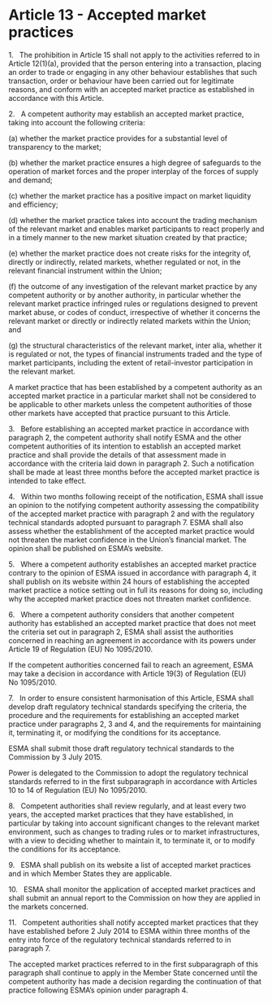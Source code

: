 # Article 13 - Accepted market practices


1.   The prohibition in Article 15 shall not apply to the activities referred to in Article 12(1)(a), provided that the person entering into a transaction, placing an order to trade or engaging in any other behaviour establishes that such transaction, order or behaviour have been carried out for legitimate reasons, and conform with an accepted market practice as established in accordance with this Article.

2.   A competent authority may establish an accepted market practice, taking into account the following criteria:

(a) whether the market practice provides for a substantial level of transparency to the market;

(b) whether the market practice ensures a high degree of safeguards to the operation of market forces and the proper interplay of the forces of supply and demand;

(c) whether the market practice has a positive impact on market liquidity and efficiency;

(d) whether the market practice takes into account the trading mechanism of the relevant market and enables market participants to react properly and in a timely manner to the new market situation created by that practice;

(e) whether the market practice does not create risks for the integrity of, directly or indirectly, related markets, whether regulated or not, in the relevant financial instrument within the Union;

(f) the outcome of any investigation of the relevant market practice by any competent authority or by another authority, in particular whether the relevant market practice infringed rules or regulations designed to prevent market abuse, or codes of conduct, irrespective of whether it concerns the relevant market or directly or indirectly related markets within the Union; and

(g) the structural characteristics of the relevant market, inter alia, whether it is regulated or not, the types of financial instruments traded and the type of market participants, including the extent of retail-investor participation in the relevant market.

A market practice that has been established by a competent authority as an accepted market practice in a particular market shall not be considered to be applicable to other markets unless the competent authorities of those other markets have accepted that practice pursuant to this Article.

3.   Before establishing an accepted market practice in accordance with paragraph 2, the competent authority shall notify ESMA and the other competent authorities of its intention to establish an accepted market practice and shall provide the details of that assessment made in accordance with the criteria laid down in paragraph 2. Such a notification shall be made at least three months before the accepted market practice is intended to take effect.

4.   Within two months following receipt of the notification, ESMA shall issue an opinion to the notifying competent authority assessing the compatibility of the accepted market practice with paragraph 2 and with the regulatory technical standards adopted pursuant to paragraph 7. ESMA shall also assess whether the establishment of the accepted market practice would not threaten the market confidence in the Union’s financial market. The opinion shall be published on ESMA’s website.

5.   Where a competent authority establishes an accepted market practice contrary to the opinion of ESMA issued in accordance with paragraph 4, it shall publish on its website within 24 hours of establishing the accepted market practice a notice setting out in full its reasons for doing so, including why the accepted market practice does not threaten market confidence.

6.   Where a competent authority considers that another competent authority has established an accepted market practice that does not meet the criteria set out in paragraph 2, ESMA shall assist the authorities concerned in reaching an agreement in accordance with its powers under Article 19 of Regulation (EU) No 1095/2010.

If the competent authorities concerned fail to reach an agreement, ESMA may take a decision in accordance with Article 19(3) of Regulation (EU) No 1095/2010.

7.   In order to ensure consistent harmonisation of this Article, ESMA shall develop draft regulatory technical standards specifying the criteria, the procedure and the requirements for establishing an accepted market practice under paragraphs 2, 3 and 4, and the requirements for maintaining it, terminating it, or modifying the conditions for its acceptance.

ESMA shall submit those draft regulatory technical standards to the Commission by 3 July 2015.

Power is delegated to the Commission to adopt the regulatory technical standards referred to in the first subparagraph in accordance with Articles 10 to 14 of Regulation (EU) No 1095/2010.

8.   Competent authorities shall review regularly, and at least every two years, the accepted market practices that they have established, in particular by taking into account significant changes to the relevant market environment, such as changes to trading rules or to market infrastructures, with a view to deciding whether to maintain it, to terminate it, or to modify the conditions for its acceptance.

9.   ESMA shall publish on its website a list of accepted market practices and in which Member States they are applicable.

10.   ESMA shall monitor the application of accepted market practices and shall submit an annual report to the Commission on how they are applied in the markets concerned.

11.   Competent authorities shall notify accepted market practices that they have established before 2 July 2014 to ESMA within three months of the entry into force of the regulatory technical standards referred to in paragraph 7.

The accepted market practices referred to in the first subparagraph of this paragraph shall continue to apply in the Member State concerned until the competent authority has made a decision regarding the continuation of that practice following ESMA’s opinion under paragraph 4.
